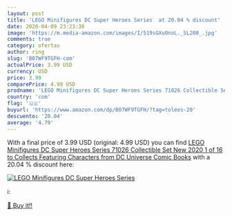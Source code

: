 ```yaml
---
layout: post
title: 'LEGO Minifigures DC Super Heroes Series  at 20.04 % discount'
date: 2020-04-09 23:23:38
image: 'https://m.media-amazon.com/images/I/519sGXu0noL._SL200_.jpg'
comments: true
category: ofertas
author: ring
slug: 'B07WF9TGFH-com'
actualPrice: 3.99 USD
currency: USD
price: 3.99
comparePrice: 4.99 USD
prodname: 'LEGO Minifigures DC Super Heroes Series 71026 Collectible Set  New 2020  1 of 16 to Collects  Featuring Characters from DC Universe Comic Books'
country: 'com'
flag: '🇺🇸'
buyurl: 'https://www.amazon.com/dp/B07WF9TGFH/?tag=tolees-20'
descuento: '20.04'
average: '4.79'
---
```


With a final price of 3.99 USD (original: 4.99 USD) you can find [LEGO Minifigures DC Super Heroes Series 71026 Collectible Set  New 2020  1 of 16 to Collects  Featuring Characters from DC Universe Comic Books](https://www.amazon.com/dp/B07WF9TGFH/?tag=tolees-20) with a  20.04 % discount here:

[![LEGO Minifigures DC Super Heroes Series ](https://m.media-amazon.com/images/I/519sGXu0noL._SL200_.jpg)](https://www.amazon.com/dp/B07WF9TGFH/?tag=tolees-20)

ℹ️:


[🛒 Buy it!!](https://www.amazon.com/dp/B07WF9TGFH/?tag=tolees-20)
